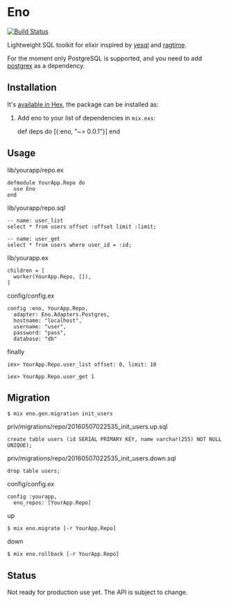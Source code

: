 # Eno

[![Build Status][travis-image]][travis-url]

Lightweight SQL toolkit for elixir inspired by [yesql](https://github.com/krisajenkins/yesql) and [ragtime](https://github.com/weavejester/ragtime).

For the moment only PostgreSQL is supported, and you need to add [postgrex](http://github.com/ericmj/postgrex) as a dependency.

## Installation

It's [available in Hex](https://hex.pm/docs/publish), the package can be installed as:

  1. Add eno to your list of dependencies in `mix.exs`:

        def deps do
          [{:eno, "~> 0.0.1"}]
        end

## Usage

lib/yourapp/repo.ex

    defmodule YourApp.Repo do
      use Eno
    end

lib/yourapp/repo.sql

    -- name: user_list
    select * from users offset :offset limit :limit;

    -- name: user_get
    select * from users where user_id = :id;

lib/yourapp.ex

    children = [
      worker(YourApp.Repo, []),
    ]

config/config.ex

    config :eno, YourApp.Repo,
      adapter: Eno.Adapters.Postgres,
      hostname: "localhost",
      username: "user",
      password: "pass",
      database: "db"

finally

    iex> YourApp.Repo.user_list offset: 0, limit: 10

    iex> YourApp.Repo.user_get 1

## Migration

    $ mix eno.gen.migration init_users

priv/migrations/repo/20160507022535_init_users.up.sql

    create table users (id SERIAL PRIMARY KEY, name varchar(255) NOT NULL UNIQUE);

priv/migrations/repo/20160507022535_init_users.down.sql

    drop table users;

config/config.ex

    config :yourapp,
      eno_repos: [YourApp.Repo]

up

    $ mix eno.migrate [-r YourApp.Repo]

down

    $ mix eno.rollback [-r YourApp.Repo]

## Status

Not ready for production use yet. The API is subject to change.


[travis-image]: https://img.shields.io/travis/zweifisch/eno.svg?style=flat
[travis-url]: https://travis-ci.org/zweifisch/eno
